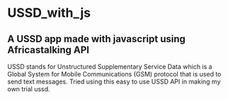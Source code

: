 # USSD_with_js
## A USSD app made with javascript using Africastalking API
USSD stands for Unstructured Supplementary Service Data which is a Global System for Mobile Communications (GSM) protocol that is used to send text messages.
Tried using this easy to use USSD API in making my own trial ussd.
